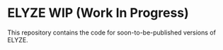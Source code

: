 # ELYZE WIP (Work In Progress)
This repository contains the code for soon-to-be-published versions of ELYZE. 
